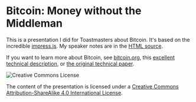 # Bitcoin: Money without the Middleman

This is a presentation I did for Toastmasters about Bitcoin. It's based on the incredible [impress.js](https://github.com/impress/impress.js). My speaker notes are in the [HTML source](btc.html).

If you want to learn more about Bitcoin, see [bitcoin.org](https://bitcoin.org), this [excellent technical description](http://www.michaelnielsen.org/ddi/how-the-bitcoin-protocol-actually-works/), or [the original technical paper](https://bitcoin.org/bitcoin.pdf).

![Creative Commons License](https://i.creativecommons.org/l/by-sa/4.0/88x31.png)

The content of the presentation is licensed under a [Creative Commons Attribution-ShareAlike 4.0 International License](http://creativecommons.org/licenses/by-sa/4.0/).
